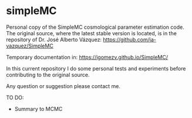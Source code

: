 # simpleMC

Personal copy of the SimpleMC cosmological parameter estimation code. The original source, where the latest stable version is located, is in the repository of Dr. José Alberto Vázquez: https://github.com/ja-vazquez/SimpleMC 

Temporary documentation in: https://igomezv.github.io/SimpleMC/ 

In this current repository I do some personal tests and experiments before contributing to the original source. 

Any question or suggestion please contact me.

TO DO:

- Summary to MCMC 
